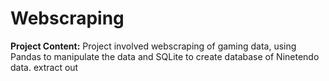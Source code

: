 # Webscraping

**Project Content:**
Project involved webscraping of gaming data, using Pandas to manipulate the data and 
SQLite to create database of Ninetendo data.  extract out
